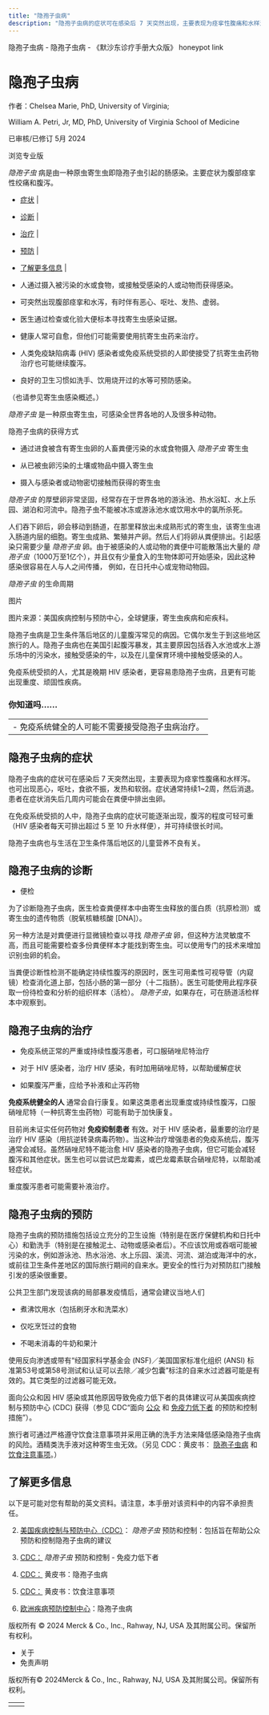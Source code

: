 ```yaml
---
title: "隐孢子虫病"
description: "隐孢子虫病的症状可在感染后 7 天突然出现，主要表现为痉挛性腹痛和水样泻。也可出现恶心，呕吐，食欲不振，发热和软弱。症状通常持续1~2周，然后消退。患者在症状消失后几周内可能会在粪便中排出虫卵。"
---
```


﻿隐孢子虫病 \- 隐孢子虫病 \- 《默沙东诊疗手册大众版》 honeypot link

# 隐孢子虫病

作者：Chelsea Marie, PhD, University of Virginia;

William A. Petri, Jr, MD, PhD, University of Virginia School of Medicine

已审核/已修订 5月 2024

浏览专业版

_隐孢子虫_ 病是由一种原虫寄生虫即隐孢子虫引起的肠感染。主要症状为腹部痉挛性绞痛和腹泻。

- [症状](#症状_v786689_zh) \|
- [诊断](#诊断_v14457721_zh) \|
- [治疗](#治疗_v14457737_zh) \|
- [预防](#预防_v786693_zh) \|
- [了解更多信息](#了解更多信息_v73297681_zh) \|

- 人通过摄入被污染的水或食物，或接触受感染的人或动物而获得感染。

- 可突然出现腹部痉挛和水泻，有时伴有恶心、呕吐、发热、虚弱。

- 医生通过检查或化验大便标本寻找寄生虫感染证据。

- 健康人常可自愈，但他们可能需要使用抗寄生虫药来治疗。

- 人类免疫缺陷病毒 (HIV) 感染者或免疫系统受损的人即使接受了抗寄生虫药物治疗也可能继续腹泻。

- 良好的卫生习惯如洗手、饮用烧开过的水等可预防感染。


（也请参见寄生虫感染概述。）

_隐孢子虫_ 是一种原虫寄生虫，可感染全世界各地的人及很多种动物。

隐孢子虫病的获得方式

- 通过进食被含有寄生虫卵的人畜粪便污染的水或食物摄入 _隐孢子虫_ 寄生虫

- 从已被虫卵污染的土壤或物品中摄入寄生虫

- 摄入与感染者或动物密切接触而获得的寄生虫


_隐孢子虫_ 的厚壁卵非常坚固，经常存在于世界各地的游泳池、热水浴缸、水上乐园、湖泊和河流中。隐孢子虫不能被冰冻或游泳池水或饮用水中的氯所杀死。

人们吞下卵后，卵会移动到肠道，在那里释放出未成熟形式的寄生虫，该寄生虫进入肠道内层的细胞。寄生虫成熟、繁殖并产卵。然后人们将卵从粪便排出。引起感染只需要少量 _隐孢子虫_ 卵。由于被感染的人或动物的粪便中可能散落出大量的 _隐孢子虫_（1000万至1亿个），并且仅有少量食入的生物体即可开始感染，因此这种感染很容易在人与人之间传播， 例如，在日托中心或宠物动物园。

_隐孢子虫_ 的生命周期



图片

图片来源：美国疾病控制与预防中心，全球健康，寄生虫疾病和疟疾科。

隐孢子虫病是卫生条件落后地区的儿童腹泻常见的病因。它偶尔发生于到这些地区旅行的人。隐孢子虫病也在美国引起腹泻暴发，其主要原因包括吞入水池或水上游乐场中的污染水，接触受感染的牛，以及在儿童保育环境中接触受感染的人。

免疫系统受损的人，尤其是晚期 HIV 感染者，更容易患隐孢子虫病，且更有可能出现重度、顽固性疾病。

### 你知道吗……

|     |
| --- |
| - 免疫系统健全的人可能不需要接受隐孢子虫病治疗。 |

## 隐孢子虫病的症状

隐孢子虫病的症状可在感染后 7 天突然出现，主要表现为痉挛性腹痛和水样泻。也可出现恶心，呕吐，食欲不振，发热和软弱。症状通常持续1~2周，然后消退。患者在症状消失后几周内可能会在粪便中排出虫卵。

在免疫系统受损的人中，隐孢子虫病的症状可能逐渐出现，腹泻的程度可轻可重（HIV 感染者每天可排出超过 5 至 10 升水样便），并可持续很长时间。

隐孢子虫病也与生活在卫生条件落后地区的儿童营养不良有关。

## 隐孢子虫病的诊断

- 便检


为了诊断隐孢子虫病，医生检查粪便样本中由寄生虫释放的蛋白质（抗原检测）或寄生虫的遗传物质（脱氧核糖核酸 \[DNA\]）。

另一种方法是对粪便进行显微镜检查以寻找 _隐孢子虫_ 卵，但这种方法灵敏度不高，而且可能需要检查多份粪便样本才能找到寄生虫。可以使用专门的技术来增加识别虫卵的机会。

当粪便诊断性检测不能确定持续性腹泻的原因时，医生可用柔性可视导管（内窥镜）检查消化道上部，包括小肠的第一部分（十二指肠）。医生可能使用此程序获取一份待检查和分析的组织样本（活检）。 _隐孢子虫_，如果存在，可在肠道活检样本中观察到。

## 隐孢子虫病的治疗

- 免疫系统正常的严重或持续性腹泻患者，可口服硝唑尼特治疗

- 对于 HIV 感染者，治疗 HIV 感染，有时加用硝唑尼特，以帮助缓解症状

- 如果腹泻严重，应给予补液和止泻药物


**免疫系统健全的人** 通常会自行康复。如果这类患者出现重度或持续性腹泻，口服硝唑尼特（一种抗寄生虫药物）可能有助于加快康复。

目前尚未证实任何药物对 **免疫抑制患者** 有效。对于 HIV 感染者，最重要的治疗是治疗 HIV 感染（用抗逆转录病毒药物）。当这种治疗增强患者的免疫系统后，腹泻通常会减轻。虽然硝唑尼特不能治愈 HIV 感染者的隐孢子虫病，但它可能会减轻腹泻和其他症状。医生也可以尝试巴龙霉素，或巴龙霉素联合硝唑尼特，以帮助减轻症状。

重度腹泻患者可能需要补液治疗。

## 隐孢子虫病的预防

隐孢子虫病的预防措施包括设立充分的卫生设施（特别是在医疗保健机构和日托中心）和勤洗手（特别是在接触泥土、动物或感染者后）。不应该饮用或吞咽可能被污染的水，例如游泳池、热水浴池、水上乐园、溪流、河流、湖泊或海洋中的水，或前往卫生条件差地区的国际旅行期间的自来水。更安全的性行为对预防肛门接触引发的感染很重要。

公共卫生部门发现该病的局部暴发疫情后，通常会建议当地人们

- 煮沸饮用水（包括刷牙水和洗菜水）

- 仅吃烹饪过的食物

- 不喝未消毒的牛奶和果汁


使用反向渗透或带有“经国家科学基金会 (NSF)／美国国家标准化组织 (ANSI) 标准第53号或第58号测试和认证可以去除／减少包囊”标注的自来水过滤器可能是有效的。其它类型的过滤器可能无效。

面向公众和因 HIV 感染或其他原因导致免疫力低下者的具体建议可从美国疾病控制与预防中心 (CDC) 获得（参见 CDC“面向 [公众](https://www.cdc.gov/parasites/crypto/gen_info/prevention-general-public.html) 和 [免疫力低下者](https://www.cdc.gov/parasites/crypto/gen_info/prevent_ic.html) 的预防和控制措施”）。

旅行者可通过严格遵守饮食注意事项并采用正确的洗手方法来降低感染隐孢子虫病的风险。酒精类洗手液对这种寄生虫无效。（另见 CDC：黄皮书： [隐孢子虫病](https://wwwnc.cdc.gov/travel/yellowbook/2024/infections-diseases/cryptosporidiosis) 和 [饮食注意事项](https://wwwnc.cdc.gov/travel/yellowbook/2024/preparing/food-and-water-precautions)。）

## 了解更多信息

以下是可能对您有帮助的英文资料。请注意，本手册对该资料中的内容不承担责任。

2. [美国疾病控制与预防中心（CDC）](https://www.cdc.gov/parasites/crypto/gen_info/prevention-general-public.html)： _隐孢子虫_ 预防和控制：包括旨在帮助公众预防和控制隐孢子虫病的建议

3. [CDC：](https://www.cdc.gov/parasites/crypto/gen_info/prevent_ic.html) _隐孢子虫_ 预防和控制 \- 免疫力低下者

4. [CDC：](https://wwwnc.cdc.gov/travel/yellowbook/2024/infections-diseases/cryptosporidiosis) 黄皮书：隐孢子虫病

5. [CDC：](https://wwwnc.cdc.gov/travel/yellowbook/2024/preparing/food-and-water-precautions) 黄皮书：饮食注意事项

6. [欧洲疾病预防控制中心](https://www.ecdc.europa.eu/en/cryptosporidiosis)：隐孢子虫病




版权所有 © 2024
Merck & Co., Inc., Rahway, NJ, USA 及其附属公司。保留所有权利。

- 关于
- 免责声明

版权所有© 2024Merck & Co., Inc., Rahway, NJ, USA 及其附属公司。保留所有权利。

|     |     |
| --- | --- |
|  |  |